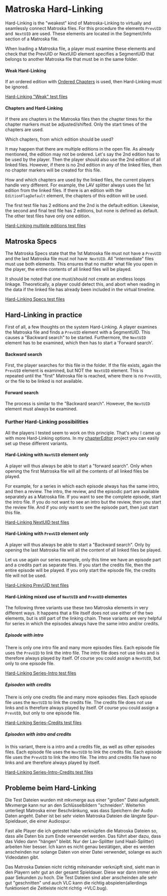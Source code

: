 # Matroska Hard-Linking
Hard-Linking is the "weakest" kind of Matroska-Linking to virtually and seamlessly connect Matroska files. For this procedure the elements `PrevUID` and` NextUID` are used. These elements are located in the Segment/Info section of a Matroska file.

When loading a Matroska file, a player must examine these elements and check that the PrevUID or NextUID element specifies a SegmentUID that belongs to another Matroska file that must be in the same folder.

#### Weak Hard-Linking
If an ordered edition with [Ordered Chapters](OrderedChapters.md) is used, then Hard-Linking must be ignored.

[Hard-Linking "Weak" test files](https://github.com/hubblec4/Matroska-Playback/blob/master/files/HardLinking/HardLinkingWeak.zip)

#### Chapters and Hard-Linking
If there are chapters in the Matroska files then the chapter times for the chapter markers must be adjusted/shifted. Only the start times of the chapters are used.

Which chapters, from which edition should be used?

It may happen that there are multiple editions in the open file. As already mentioned, the edition may not be ordered. Let's say the 2nd edition has to be used by the player. Then the player should also use the 2nd edition of all linked files. However, if there is no 2nd edition in any of the linked files, then no chapter markers will be created for this file.

How and which chapters are used by the linked files, the current players handle very different. For example, the LAV splitter always uses the 1st edition from the linked files. If there is an edition with the `EditionFlagDefault` element, the chapters of this edition will be used.

The first test file has 2 editions and the 2nd is the default edition. Likewise, the second and final test file has 2 editions, but none is defined as default. The other test files have only one edition.

[Hard-Linking multiple editions test files](https://github.com/hubblec4/Matroska-Playback/blob/master/files/HardLinking/HardLinkingWithMultipleEditions.zip)

## Matroska Specs
The Matroska Specs state that the 1st Matroska file must not have a `PrevUID` and the last Matroska file must not have` NextUID`. All "intermediate" files must use both elements.
This ensures that no matter what file you open in the player, the entire contents of all linked files will be played.

It should be noted that one must/should not create an endless loops linkage. Theoretically, a player could detect this, and abort when reading in the data if the linked file has already been included in the virtual timeline.

[Hard-Linking Specs test files](https://github.com/hubblec4/Matroska-Playback/blob/master/files/HardLinking/HardLinkingSpecs.zip)

## Hard-Linking in practice
First of all, a few thoughts on the system Hard-Linking.
A player examines the Matroska file and finds a `PrevUID` element with a SegmentUID. This causes a "Backward search" to be started. Furthermore, the `NextUID` element has to be examined, which then has to start a 'Forward search'.

#### Backward search
First, the player searches for this file in the folder. If the file exists, again the `PrevUID` element is examined, but NOT the` NextUID` element. This is repeated until the "first" Matroska file is reached, where there is no `PrevUID`, or the file to be linked is not available.

#### Forward search
The process is similar to the "Backward search". However, the `NextUID` element must always be examined.

### Further Hard-Linking possibilities
All the players I tested seem to work on this principle. That's why I came up with more Hard-Linking options. In my [chapterEditor](https://forum.doom9.org/showthread.php?t=169984) project you can easily set up these different variants.

#### Hard-Linking with `NextUID` element only
A player will thus always be able to start a "forward search". Only when opening the first Matroska file will all the contents of all linked files be played.

For example, for a series in which each episode always has the same intro, and then a review. The intro, the review, and the episodic part are available separately as a Matroska file. If you want to see the complete episode, start the intro file. If you do not want to see an intro but the review, then you start the review file. And if you only want to see the episode part, then just start this file.

[Hard-Linking NextUID test files](https://github.com/hubblec4/Matroska-Playback/blob/master/files/HardLinking/HardLinkingNextUID.zip)

#### Hard-Linking with `PrevUID` element only
A player will thus always be able to start a "Backward search". Only by opening the last Matroska file will all the content of all linked files be played.

Let us use again our series example, only this time we have an episode part and a credits part as separate files. If you start the credits file, then the entire episode will be played. If you only start the episode file, the credits file will not be used.

[Hard-Linking PrevUID test files](https://github.com/hubblec4/Matroska-Playback/blob/master/files/HardLinking/HardLinkingPrevUID.zip)

#### Hard-Linking mixed use of `NextUID` and `PrevUID` elementes
The following three variants use these two Matroska elements in very different ways. It happens that a file itself does not use either of the two elements, but is still part of the linking chain. These variants are very helpful for series in which the episodes always have the same intro and/or credits.

##### Episode with intro
There is only one intro file and many more episodes files. Each episode file uses the `PrevUID` to link the intro file. The intro file does not use links and is therefore always played by itself. Of course you could assign a `NextUID`, but only to one episode file.

[Hard-Linking Series-Intro test files](https://github.com/hubblec4/Matroska-Playback/blob/master/files/HardLinking/HardLinkingSeriesIntro.zip)

##### Episoden with credits
There is only one credits file and many more episodes files. Each episode file uses the `NextUID` to link the credits file. The credits file does not use links and is therefore always played by itself. Of course you could assign a `PrevUID`, but only to one episode file.

[Hard-Linking Series-Credits test files](https://github.com/hubblec4/Matroska-Playback/blob/master/files/HardLinking/HardLinkingSeriesCredits.zip)

##### Episoden with intro and credits
In this variant, there is a intro and a credits file, as well as other episodes files. Each episode file uses the `NextUID` to link the credits file. Each episode file uses the `PrevUID` to link the intro file. The intro and credits file have no links and are therefore always played by itself.

[Hard-Linking Series-Intro-Credits test files](https://github.com/hubblec4/Matroska-Playback/blob/master/files/HardLinking/HardLinkingSeriesIntroCredits.zip)

## Probleme beim Hard-Linking
Die Test Dateien wurden mit mkvmerge aus einer "großen" Datei aufgeteilt. Mkvmerge kann nur an den Schlüsselbildern "schneiden". Weiterhin unterliegt Matroska einer Beschränkung, was dass Speichern der Audio Daten angeht. Daher ist bei sehr vielen Matroska Dateien die längste Spur-Spieldauer, die einer Audiospur.

Fast alle Player die ich getestet habe verknüpfen die Matroska Dateien so, dass alle Daten bis zum Ende verwendet werden. Das führt aber dazu, dass das Video dann "hängen" bleibt. Nur der Lav-Splitter (und Haali-Splitter) arbeiten hier besser. Ich kann es nicht genau bestätigen, aber es werden anscheinden nur solange Daten von einer Datei verwendet, solange es auch Videodaten gibt.

Das Matroska Dateien nicht richtig miteinander verknüpft sind, sieht man in den Playern sehr gut an der gesamt Spieldauer. Diese war dann immer ein paar Sekunden zu hoch. Die Test Dateien sind aber anscheinden alle sehr gut "geschnitten" und auch VLC kann die richtig abspielen(allerdings funktioniert die Zeitleiste nicht richtig ->VLC.bug).